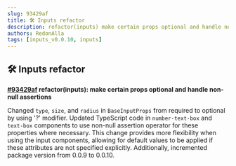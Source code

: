 ```yaml
---
slug: 93429af
title: 🛠️ Inputs refactor
description: refactor(inputs) make certain props optional and handle non-null assertions
authors: RedonAlla
tags: [inputs_v0.0.10, inputs]
---
```


## 🛠️ Inputs refactor

**[#93429af](https://github.com/RedonAlla/flexnative/commit/93429af) refactor(inputs): make certain props optional and handle non-null assertions**

Changed `type`, `size`, and `radius` in `BaseInputProps` from required to optional by using '?' modifier. Updated TypeScript code in `number-text-box` and `text-box` components to use non-null assertion operator for these properties where necessary. This change provides more flexibility when using the input components, allowing for default values to be applied if these attributes are not specified explicitly. Additionally, incremented package version from 0.0.9 to 0.0.10.
